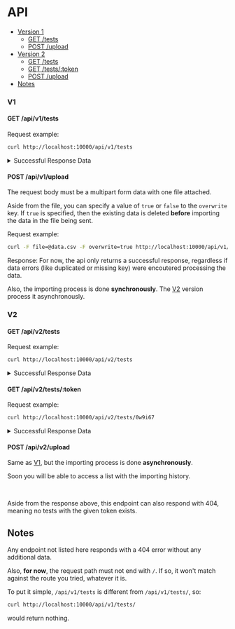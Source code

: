 
# API
- [Version 1](#v1)
  - [GET /tests](#get-apiv1tests)
  - [POST /upload](#post-apiv1upload)
- [Version 2](#v2)
  - [GET /tests](#get-apiv2tests)
  - [GET /tests/:token](#get-apiv2teststoken)
  - [POST /upload](#post-apiv2upload)
- [Notes](#notes)


### V1

#### GET /api/v1/tests
Request example:
```bash
curl http://localhost:10000/api/v1/tests
```

<details>
<summary>Successful Response Data</summary>

```json
[
  {
    "exam_id": "46955",
    "exam_date": "2021-08-05",
    "exam_result": "97",
    "exam_token_result": "IQCZ17",
    "doctor_name": "Maria Luiza Pires",
    "doctor_email": "denna@wisozk.biz",
    "doctor_crm": "B000BJ20J4",
    "doctor_state": "PI",
    "patient_citizen_id_number": "048.973.170-88",
    "patient_name": "Emilly Batista Neto",
    "patient_email": "gerald.crona@ebert-quigley.com",
    "patient_birth_date": "2001-03-11",
    "patient_street_address": "165 Rua Rafaela",
    "patient_city": "Ituverava",
    "patient_state": "Alagoas",
    "exam_type_name": "hemácias",
    "exam_type_limits": "45-52"
  },
  {
    "exam_id": "46956",
    "exam_date": "2021-08-05",
    "exam_result": "89",
    "exam_token_result": "IQCZ17",
    "doctor_name": "Maria Luiza Pires",
    "doctor_email": "denna@wisozk.biz",
    "doctor_crm": "B000BJ20J4",
    "doctor_state": "PI",
    "patient_citizen_id_number": "048.973.170-88",
    "patient_name": "Emilly Batista Neto",
    "patient_email": "gerald.crona@ebert-quigley.com",
    "patient_birth_date": "2001-03-11",
    "patient_street_address": "165 Rua Rafaela",
    "patient_city": "Ituverava",
    "patient_state": "Alagoas",
    "exam_type_name": "leucócitos",
    "exam_type_limits": "9-61"
  },
]
```

</details>

#### POST /api/v1/upload
The request body must be a multipart form data with one file attached.

Aside from the file, you can specify a value of `true` or `false` to the `overwrite` key. If `true` is specified, then the existing data is deleted **before** importing the data in the file being sent.

Request example:
```bash
curl -F file=@data.csv -F overwrite=true http://localhost:10000/api/v1/upload
```

Response:
For now, the api only returns a successful response, regardless if data errors (like duplicated or missing key) were encoutered processing the data.

Also, the importing process is done **synchronously**. The [V2](#post-apiv2upload) version process it asynchronously.

### V2

#### GET /api/v2/tests
Request example:
```bash
curl http://localhost:10000/api/v2/tests
```

<details>
<summary>Successful Response Data</summary>

```json
[
  {
    "patient": {
      "citizen_id_number": "048.973.170-88",
      "name": "Emilly Batista Neto",
      "email": "gerald.crona@ebert-quigley.com",
      "birth_date": "2001-03-11",
      "street_address": "165 Rua Rafaela",
      "city": "Ituverava",
      "state": "Alagoas"
    },
    "doctor": {
      "name": "Maria Luiza Pires",
      "email": "denna@wisozk.biz",
      "crm": "B000BJ20J4",
      "state": "PI"
    },
    "tests": [
      {
        "type": "hemácias",
        "result": "97",
        "limits": "45-52"
      },
      {
        "type": "leucócitos",
        "result": "89",
        "limits": "9-61"
      },
      {
        "type": "plaquetas",
        "result": "97",
        "limits": "11-93"
      },
      {
        "type": "hdl",
        "result": "0",
        "limits": "19-75"
      },
      {
        "type": "ldl",
        "result": "80",
        "limits": "45-54"
      },
      {
        "type": "vldl",
        "result": "82",
        "limits": "48-72"
      },
      {
        "type": "glicemia",
        "result": "98",
        "limits": "25-83"
      },
      {
        "type": "tgo",
        "result": "87",
        "limits": "50-84"
      },
      {
        "type": "tgp",
        "result": "9",
        "limits": "38-63"
      },
      {
        "type": "eletrólitos",
        "result": "85",
        "limits": "2-68"
      },
      {
        "type": "tsh",
        "result": "65",
        "limits": "25-80"
      },
      {
        "type": "t4-livre",
        "result": "94",
        "limits": "34-60"
      },
      {
        "type": "ácido úrico",
        "result": "2",
        "limits": "15-61"
      }
    ],
    "date": "2021-08-05",
    "result_token": "IQCZ17"
  },
  {
    "patient": {
      "citizen_id_number": "048.108.026-04",
      "name": "Juliana dos Reis Filho",
      "email": "mariana_crist@kutch-torp.com",
      "birth_date": "1995-07-03",
      "street_address": "527 Rodovia Júlio",
      "city": "Lagoa da Canoa",
      "state": "Paraíba"
    },
    "doctor": {
      "name": "Maria Helena Ramalho",
      "email": "rayford@kemmer-kunze.info",
      "crm": "B0002IQM66",
      "state": "SC"
    },
    "tests": [
      {
        "type": "hemácias",
        "result": "28",
        "limits": "45-52"
      },
      {
        "type": "leucócitos",
        "result": "91",
        "limits": "9-61"
      },
      {
        "type": "plaquetas",
        "result": "18",
        "limits": "11-93"
      },
      {
        "type": "hdl",
        "result": "74",
        "limits": "19-75"
      },
      {
        "type": "ldl",
        "result": "66",
        "limits": "45-54"
      },
      {
        "type": "vldl",
        "result": "41",
        "limits": "48-72"
      },
      {
        "type": "glicemia",
        "result": "6",
        "limits": "25-83"
      },
      {
        "type": "tgo",
        "result": "32",
        "limits": "50-84"
      },
      {
        "type": "tgp",
        "result": "16",
        "limits": "38-63"
      },
      {
        "type": "eletrólitos",
        "result": "61",
        "limits": "2-68"
      },
      {
        "type": "tsh",
        "result": "13",
        "limits": "25-80"
      },
      {
        "type": "t4-livre",
        "result": "9",
        "limits": "34-60"
      },
      {
        "type": "ácido úrico",
        "result": "78",
        "limits": "15-61"
      }
    ],
    "date": "2021-07-09",
    "result_token": "0W9I67"
  }
]
```

</details>


#### GET /api/v2/tests/:token
Request example:
```bash
curl http://localhost:10000/api/v2/tests/0w9i67
```

<details>
<summary>Successful Response Data</summary>

```json
{
    "patient": {
      "citizen_id_number": "048.108.026-04",
      "name": "Juliana dos Reis Filho",
      "email": "mariana_crist@kutch-torp.com",
      "birth_date": "1995-07-03",
      "street_address": "527 Rodovia Júlio",
      "city": "Lagoa da Canoa",
      "state": "Paraíba"
    },
    "doctor": {
      "name": "Maria Helena Ramalho",
      "email": "rayford@kemmer-kunze.info",
      "crm": "B0002IQM66",
      "state": "SC"
    },
    "tests": [
      {
        "type": "hemácias",
        "result": "28",
        "limits": "45-52"
      },
      {
        "type": "leucócitos",
        "result": "91",
        "limits": "9-61"
      },
      {
        "type": "plaquetas",
        "result": "18",
        "limits": "11-93"
      },
      {
        "type": "hdl",
        "result": "74",
        "limits": "19-75"
      },
      {
        "type": "ldl",
        "result": "66",
        "limits": "45-54"
      },
      {
        "type": "vldl",
        "result": "41",
        "limits": "48-72"
      },
      {
        "type": "glicemia",
        "result": "6",
        "limits": "25-83"
      },
      {
        "type": "tgo",
        "result": "32",
        "limits": "50-84"
      },
      {
        "type": "tgp",
        "result": "16",
        "limits": "38-63"
      },
      {
        "type": "eletrólitos",
        "result": "61",
        "limits": "2-68"
      },
      {
        "type": "tsh",
        "result": "13",
        "limits": "25-80"
      },
      {
        "type": "t4-livre",
        "result": "9",
        "limits": "34-60"
      },
      {
        "type": "ácido úrico",
        "result": "78",
        "limits": "15-61"
      }
    ],
    "date": "2021-07-09",
    "result_token": "0W9I67"
  }
```

</details>


#### POST /api/v2/upload

Same as [V1](#post-apiv1upload), but the importing process is done **asynchronously**.

Soon you will be able to access a list with the importing history.

<br>

Aside from the response above, this endpoint can also respond with 404, meaning no tests with the given token exists.

## Notes

Any endpoint not listed here responds with a 404 error without any additional data.

Also, **for now**, the request path must not end with `/`. If so, it won't match against the route you tried, whatever it is.

To put it simple, `/api/v1/tests` is different from `/api/v1/tests/`, so:
```bash
curl http://localhost:10000/api/v1/tests/
```
would return nothing.
